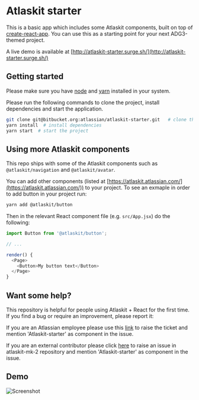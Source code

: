 # Atlaskit starter

This is a basic app which includes some Atlaskit components, built on top of [create-react-app](https://github.com/facebookincubator/create-react-app). You can use this as a starting point for your next ADG3-themed project.

A live demo is available at [http://atlaskit-starter.surge.sh/](http://atlaskit-starter.surge.sh/)

## Getting started

Please make sure you have [node](https://nodejs.org/en/download/) and [yarn](https://yarnpkg.com/en/docs/install) installed in your system.

Please run the following commands to clone the project, install dependencies and start the application.

```bash
git clone git@bitbucket.org:atlassian/atlaskit-starter.git   # clone the project
yarn install  # install dependencies
yarn start  # start the project
```

## Using more Atlaskit components

This repo ships with some of the Atlaskit components such as `@atlaskit/navigation` and `@atlaskit/avatar`.

You can add other components (listed at [https://atlaskit.atlassian.com/](https://atlaskit.atlassian.com/)) to your project. To see an exmaple in order to add button in your project run:

```bash
yarn add @atlaskit/button
```

Then in the relevant React component file (e.g. `src/App.jsx`) do the following:

```js
import Button from '@atlaskit/button';

// ...

render() {
  <Page>
    <Button>My button text</Button>
  </Page>
}
```

## Want some help?

This repository is helpful for people using Atlaskit + React for the first time. If you find a bug or require an improvement, please report it:

If you are an Atlassian employee please use this [link](https://ecosystem.atlassian.net/secure/CreateIssue.jspa?pid=24670) to raise the ticket and mention 'Atlaskit-starter' as component in the issue.

If you are an external contributor please click [here](https://bitbucket.org/atlassian/atlaskit-mk-2/issues/new) to raise an issue in atlaskit-mk-2 repository and mention 'Atlaskit-starter' as component in the issue.

## Demo

![Screenshot](https://i.imgur.com/p4N266G.gif)
